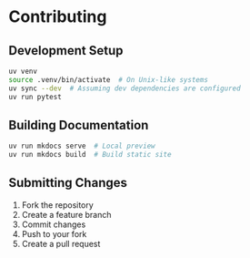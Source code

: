 # Contributing

## Development Setup

```bash
uv venv
source .venv/bin/activate  # On Unix-like systems
uv sync --dev  # Assuming dev dependencies are configured
uv run pytest
```

## Building Documentation

```bash
uv run mkdocs serve  # Local preview
uv run mkdocs build  # Build static site
```

## Submitting Changes

1. Fork the repository
2. Create a feature branch
3. Commit changes
4. Push to your fork
5. Create a pull request
